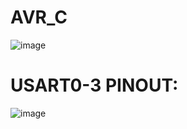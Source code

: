 # AVR_C
![image](https://github.com/user-attachments/assets/5432e30c-122d-43a8-b5eb-ff33b97a3f2c)

# USART0-3 PINOUT:

![image](https://github.com/user-attachments/assets/88090416-5ce5-4a00-8983-f39f7b1d96c3)
